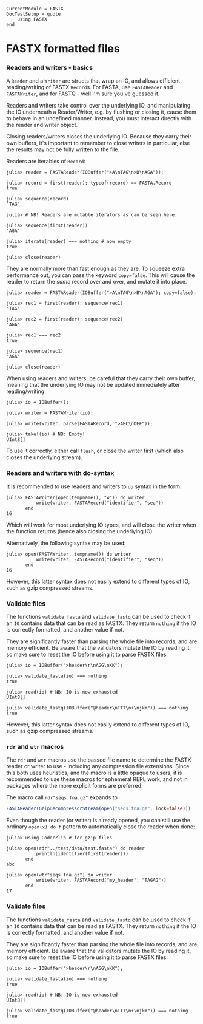 ```@meta
CurrentModule = FASTX
DocTestSetup = quote
    using FASTX
end
```

# FASTX formatted files

### Readers and writers - basics
A `Reader` and a `Writer` are structs that wrap an IO, and allows efficient reading/writing of FASTX `Record`s.
For FASTA, use `FASTAReader` and `FASTAWriter`, and for FASTQ - well I'm sure you've guessed it.

Readers and writers take control over the underlying IO, and manipulating the IO underneath a Reader/Writer, e.g. by flushing or closing it, cause them to behave in an undefined manner.
Instead, you must interact directly with the reader and writer object.

Closing readers/writers closes the underlying IO.
Because they carry their own buffers, it's important to remember to close writers in particular, else the results may not be fully written to the file.

Readers are iterables of `Record`:

```jldoctest
julia> reader = FASTAReader(IOBuffer(">A\nTAG\n>B\nAGA"));

julia> record = first(reader); typeof(record) == FASTA.Record
true

julia> sequence(record)
"TAG"

julia> # NB! Readers are mutable iterators as can be seen here:

julia> sequence(first(reader))
"AGA"

julia> iterate(reader) === nothing # now empty
true

julia> close(reader)
```

They are normally more than fast enough as they are.
To squeeze extra performance out, you can pass the keyword `copy=false`.
This will cause the reader to return the _same_ record over and over, and mutate it into place.

```jldoctest
julia> reader = FASTAReader(IOBuffer(">A\nTAG\n>B\nAGA"); copy=false);

julia> rec1 = first(reader); sequence(rec1)
"TAG"

julia> rec2 = first(reader); sequence(rec2)
"AGA"

julia> rec1 === rec2
true

julia> sequence(rec1)
"AGA"

julia> close(reader)
```

When using readers and writers, be careful that they carry their own buffer,
meaning that the underlying IO may not be updated immediately after reading/writing:
```jldoctest
julia> io = IOBuffer();

julia> writer = FASTAWriter(io);

julia> write(writer, parse(FASTARecord, ">ABC\nDEF"));

julia> take!(io) # NB: Empty!
UInt8[]
```

To use it correctly, either call `flush`, or close the writer first (which also closes the underlying stream).

### Readers and writers with do-syntax
It is recommended to use readers and writers to `do` syntax in the form:
```jldoctest
julia> FASTAWriter(open(tempname(), "w")) do writer
           write(writer, FASTARecord("identifier", "seq"))
       end
16
```

Which will work for most underlying IO types, and will close the writer when the function returns (hence also closing the underlying IO).

Alternatively, the following syntax may be used:
```jldoctest
julia> open(FASTAWriter, tempname()) do writer
           write(writer, FASTARecord("identifier", "seq"))
       end
16
```

However, this latter syntax does not easily extend to different types of IO, such as gzip compressed streams.

### Validate files
The functions `validate_fasta` and `validate_fastq` can be used to check if an `IO`
contains data that can be read as FASTX.
They return `nothing` if the IO is correctly formatted, and another value if not.

They are significantly faster than parsing the whole file into records,
and are memory efficient.
Be aware that the validators mutate the IO by reading it, so make sure to reset the IO before using it to parse FASTX files.

```jldoctest
julia> io = IOBuffer(">header\r\nAGG\nKK");

julia> validate_fasta(io) === nothing
true

julia> read(io) # NB: IO is now exhausted
UInt8[]

julia> validate_fastq(IOBuffer("@header\nTTT\n+\njkm")) === nothing
true
```

However, this latter syntax does not easily extend to different types of IO, such as gzip compressed streams.

### `rdr` and `wtr` macros
The `rdr` and `wtr` macros use the passed file name to determine the FASTX reader or writer to use - including any compression file extensions.
Since this both uses heuristics, and the macro is a little opaque to users, it is recommended to use these macros for ephemeral REPL work, and not in packages where the more explicit forms are preferred.

The macro call `rdr"seqs.fna.gz"` expands to
```julia
FASTAReader(GzipDecompressorStream(open("seqs.fna.gz"; lock=false)))
```

Even though the reader (or writer) is already opened, you can still use the ordinary `open(x) do f`
pattern to automatically close the reader when done:

```jldoctest
julia> using CodecZlib # for gzip files

julia> open(rdr"../test/data/test.fasta") do reader
           println(identifier(first(reader)))
       end
abc

julia> open(wtr"seqs.fna.gz") do writer 
           write(writer, FASTARecord("my_header", "TAGAG"))
       end
17
```

### Validate files
The functions `validate_fasta` and `validate_fastq` can be used to check if an `IO`
contains data that can be read as FASTX.
They return `nothing` if the IO is correctly formatted, and another value if not.

They are significantly faster than parsing the whole file into records,
and are memory efficient.
Be aware that the validators mutate the IO by reading it, so make sure to reset the IO before using it to parse FASTX files.

```jldoctest
julia> io = IOBuffer(">header\r\nAGG\nKK");

julia> validate_fasta(io) === nothing
true

julia> read(io) # NB: IO is now exhausted
UInt8[]

julia> validate_fastq(IOBuffer("@header\nTTT\n+\njkm")) === nothing
true
```
